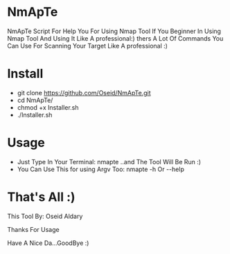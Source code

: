 # NmApTe
NmApTe Script For Help You For Using Nmap Tool If You Beginner In Using Nmap Tool And Using It Like A professional:) 
thers A Lot Of Commands You Can Use For Scanning Your Target Like A professional :) 

# Install
* git clone https://github.com/Oseid/NmApTe.git
* cd NmApTe/
* chmod +x Installer.sh
* ./Installer.sh

# Usage
* Just Type In Your Terminal: nmapte ..and The Tool Will Be Run :)
* You Can Use This for using Argv Too: nmapte -h Or --help

# That's All :)

This Tool By: Oseid Aldary

Thanks For Usage

Have A Nice Da...GoodBye :)
 
